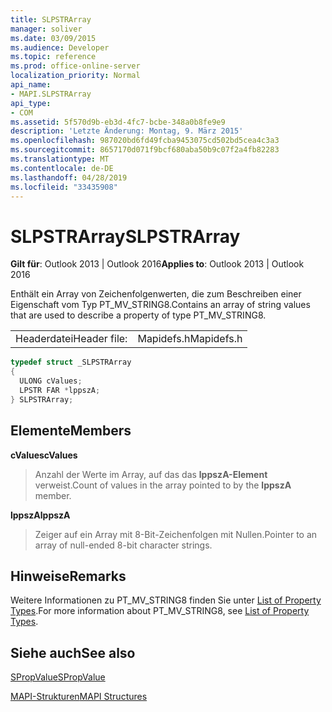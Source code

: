 ```yaml
---
title: SLPSTRArray
manager: soliver
ms.date: 03/09/2015
ms.audience: Developer
ms.topic: reference
ms.prod: office-online-server
localization_priority: Normal
api_name:
- MAPI.SLPSTRArray
api_type:
- COM
ms.assetid: 5f570d9b-eb3d-4fc7-bcbe-348a0b8fe9e9
description: 'Letzte Änderung: Montag, 9. März 2015'
ms.openlocfilehash: 987020bd6fd49fcba9453075cd502bd5cea4c3a3
ms.sourcegitcommit: 8657170d071f9bcf680aba50b9c07f2a4fb82283
ms.translationtype: MT
ms.contentlocale: de-DE
ms.lasthandoff: 04/28/2019
ms.locfileid: "33435908"
---
```

# <a name="slpstrarray"></a><span data-ttu-id="6ad08-103">SLPSTRArray</span><span class="sxs-lookup"><span data-stu-id="6ad08-103">SLPSTRArray</span></span>

  
  
<span data-ttu-id="6ad08-104">**Gilt für**: Outlook 2013 | Outlook 2016</span><span class="sxs-lookup"><span data-stu-id="6ad08-104">**Applies to**: Outlook 2013 | Outlook 2016</span></span> 
  
<span data-ttu-id="6ad08-105">Enthält ein Array von Zeichenfolgenwerten, die zum Beschreiben einer Eigenschaft vom Typ PT_MV_STRING8.</span><span class="sxs-lookup"><span data-stu-id="6ad08-105">Contains an array of string values that are used to describe a property of type PT_MV_STRING8.</span></span>
  
|||
|:-----|:-----|
|<span data-ttu-id="6ad08-106">Headerdatei</span><span class="sxs-lookup"><span data-stu-id="6ad08-106">Header file:</span></span>  <br/> |<span data-ttu-id="6ad08-107">Mapidefs.h</span><span class="sxs-lookup"><span data-stu-id="6ad08-107">Mapidefs.h</span></span>  <br/> |
   
```cpp
typedef struct _SLPSTRArray
{
  ULONG cValues;
  LPSTR FAR *lppszA;
} SLPSTRArray;

```

## <a name="members"></a><span data-ttu-id="6ad08-108">Elemente</span><span class="sxs-lookup"><span data-stu-id="6ad08-108">Members</span></span>

 <span data-ttu-id="6ad08-109">**cValues**</span><span class="sxs-lookup"><span data-stu-id="6ad08-109">**cValues**</span></span>
  
> <span data-ttu-id="6ad08-110">Anzahl der Werte im Array, auf das das **lppszA-Element** verweist.</span><span class="sxs-lookup"><span data-stu-id="6ad08-110">Count of values in the array pointed to by the **lppszA** member.</span></span> 
    
 <span data-ttu-id="6ad08-111">**lppszA**</span><span class="sxs-lookup"><span data-stu-id="6ad08-111">**lppszA**</span></span>
  
> <span data-ttu-id="6ad08-112">Zeiger auf ein Array mit 8-Bit-Zeichenfolgen mit Nullen.</span><span class="sxs-lookup"><span data-stu-id="6ad08-112">Pointer to an array of null-ended 8-bit character strings.</span></span>
    
## <a name="remarks"></a><span data-ttu-id="6ad08-113">Hinweise</span><span class="sxs-lookup"><span data-stu-id="6ad08-113">Remarks</span></span>

<span data-ttu-id="6ad08-114">Weitere Informationen zu PT_MV_STRING8 finden Sie unter [List of Property Types](property-types.md).</span><span class="sxs-lookup"><span data-stu-id="6ad08-114">For more information about PT_MV_STRING8, see [List of Property Types](property-types.md).</span></span>
  
## <a name="see-also"></a><span data-ttu-id="6ad08-115">Siehe auch</span><span class="sxs-lookup"><span data-stu-id="6ad08-115">See also</span></span>



[<span data-ttu-id="6ad08-116">SPropValue</span><span class="sxs-lookup"><span data-stu-id="6ad08-116">SPropValue</span></span>](spropvalue.md)


[<span data-ttu-id="6ad08-117">MAPI-Strukturen</span><span class="sxs-lookup"><span data-stu-id="6ad08-117">MAPI Structures</span></span>](mapi-structures.md)

